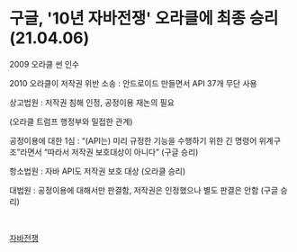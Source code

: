 # 구글, '10년 자바전쟁' 오라클에 최종 승리 (21.04.06)

2009 오라클 썬 인수

2010 오라클이 저작권 위반 소송 : 안드로이드 만들면서 API 37개 무단 사용

상고법원 : 저작권 침해 인정, 공정이용 재논의 필요

(오라클 트럼프 행정부와 밀접한 관계)

공정이용에 대한 1심 : “(API는) 미리 규정한 기능을 수행하기 위한 긴 명령어 위계구조”라면서 “따라서 저작권 보호대상이 아니다” (구글 승리)

항소법원 : 자바 API도 저작권 보호 대상 (오라클 승리)

대법원 : 공정이용에 대해서만 판결함, 저작권은 인정했으나 별도 판결은 안함  (구글 승리)

<br> 
 
[자바전쟁](https://zdnet.co.kr/view/?no=20210406064737)